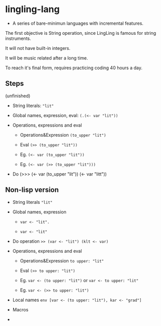 # lingling-lang

* A series of bare-minimun languages with incremental features.

The first objective is String operation, since LingLing is famous for string instruments. 

It will not have built-in integers.

It will be music related after a long time.

To reach it's final form, requires practicing coding 40 hours a day.

## Steps
(unfinished)
* String literals: `"lit"`

* Global names, expression, eval: `(.(<- var "lit"))`

* Operations, expressions and eval

  - Operations&Expression `(to_upper "lit")`

  - Eval `(>> (to_upper "lit"))`

  - Eg. `(<- var (to_upper "lit"))`

  - Eg. `(<- var (>> (to_upper "lit")))`

* Do (>>> (<- var (to_upper "lit")) (<- var "litt"))

## Non-lisp version
* String literals `"lit"`

* Global names, expression

  - `var <- "lit".`

  - `var <- "lit"`

* Do operation `>> (var <- "lit") (klt <- var)`

* Operations, expressions and eval

  - Operations&Expression `to upper: "lit"`

  - Eval `(>> to upper: "lit")`

  - Eg. `var <- (to upper: "lit")` or `var <- to upper: "lit"`

  - Eg. `var <- (>> to upper: "lit")`

* Local names `env [var <- (to upper: "lit"), kar <- "grad"]`

* Macros

* 
